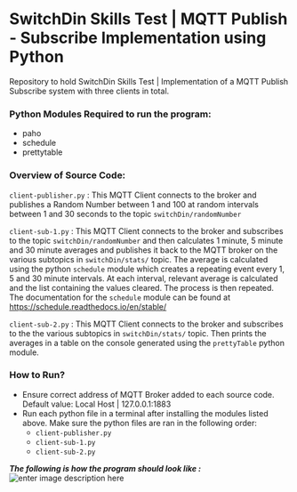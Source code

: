# SwitchDin Skills Test | MQTT Publish - Subscribe Implementation using Python
Repository to hold SwitchDin Skills Test | Implementation of a MQTT Publish Subscribe system with three clients in total.

### Python Modules Required to run the program:
- paho
- schedule
- prettytable

### Overview of Source Code:
 `client-publisher.py` : This MQTT Client connects to the broker and publishes a Random Number between 1 and 100 at random intervals between 1 and 30 seconds to the topic `switchDin/randomNumber`

`client-sub-1.py` : This MQTT Client connects to the broker and subscribes to the topic `switchDin/randomNumber` and then calculates 1 minute, 5 minute and 30 minute averages and publishes it back to the MQTT broker on the various subtopics in `switchDin/stats/` topic. The average is calculated using the python `schedule` module which creates a repeating event every 1, 5 and 30 minute intervals. At each interval, relevant average is calculated and the list containing the values cleared. The process is then repeated. The documentation for the `schedule` module can be found at https://schedule.readthedocs.io/en/stable/

`client-sub-2.py` : This MQTT Client connects to the broker and subscribes to the the various subtopics in `switchDin/stats/` topic. Then prints the averages in a table on the console generated using the `prettyTable` python module. 


### How to Run?
- Ensure correct address of MQTT Broker added to each source code. Default value: Local Host | 127.0.0.1:1883
- Run each python file in a terminal after installing the modules listed above. Make sure the python files are ran in the following order:
	- `client-publisher.py`
	- `client-sub-1.py`
	- `client-sub-2.py`

***The following is how the program should look like :***
![enter image description here](https://i.imgur.com/ewCQ1bf.png)


